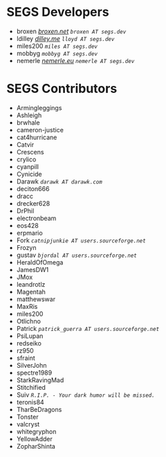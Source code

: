 SEGS Developers
======
- broxen 			_[broxen.net](http://broxen.net/) `broxen AT segs.dev`_
- ldilley			_[dilley.me](http://www.dilley.me/) `lloyd AT segs.dev`_
- miles200			_`miles AT segs.dev`_
- mobbyg			_`mobbyg AT segs.dev`_
- nemerle			_[nemerle.eu](http://www.nemerle.eu/) `nemerle AT segs.dev`_


SEGS Contributors
======
- Armingleggings
- Ashleigh
- brwhale
- cameron-justice
- cat4hurricane
- Catvir
- Crescens
- crylico
- cyanpill
- Cynicide
- Darawk            _`darawk AT darawk.com`_
- deciton666
- dracc
- drecker628
- DrPhil
- electronbeam
- eos428
- erpmario
- Fork              _`catnipjunkie AT users.sourceforge.net`_
- Frozyn
- gustav            _`bjordal AT users.sourceforge.net`_
- HeraldOfOmega
- JamesDW1
- JMox
- leandrotlz
- Magentah
- matthewswar
- MaxRis
- miles200
- Otlichno
- Patrick           _`patrick_guerra AT users.sourceforge.net`_
- PsiLupan
- redseiko
- rz950
- sfraint
- SilverJohn
- spectre1989
- StarkRavingMad
- Stitchified
- Suiv              _`R.I.P. - Your dark humor will be missed.`_
- teronis84
- TharBeDragons
- Tonster
- valcryst
- whitegryphon
- YellowAdder
- ZopharShinta
